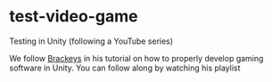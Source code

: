 # test-video-game
Testing in Unity (following a YouTube series)

We follow <a href = https://www.youtube.com/channel/UCYbK_tjZ2OrIZFBvU6CCMiA>Brackeys</a> in his tutorial on how to properly develop gaming software in Unity. You can follow along by watching his <a>playlist</a>
